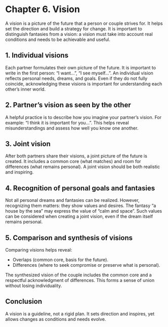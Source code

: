 # Chapter 6. Vision

A vision is a picture of the future that a person or couple strives for. It helps set the direction and build a strategy for change. It is important to distinguish fantasies from a vision: a vision must take into account real conditions and needs to be achievable and useful.

## 1. Individual visions

Each partner formulates their own picture of the future. It is important to write in the first person: “I want…”, “I see myself…”. An individual vision reflects personal needs, dreams, and goals. Even if they do not fully coincide, acknowledging these visions is important for understanding each other’s inner world.

## 2. Partner’s vision as seen by the other

A helpful practice is to describe how you imagine your partner’s vision. For example: “I think it is important for you…”. This helps reveal misunderstandings and assess how well you know one another.

## 3. Joint vision

After both partners share their visions, a joint picture of the future is created. It includes a common core (what matches) and room for differences (what remains personal). A joint vision should be both realistic and inspiring.

## 4. Recognition of personal goals and fantasies

Not all personal dreams and fantasies can be realized. However, recognizing them matters: they show values and desires. The fantasy “a house by the sea” may express the value of “calm and space”. Such values can be considered when creating a joint vision, even if the dream itself remains personal.

## 5. Comparison and synthesis of visions

Comparing visions helps reveal:

- Overlaps (common core, basis for the future).
- Differences (where to seek compromise or preserve what is personal).

The synthesized vision of the couple includes the common core and a respectful acknowledgment of differences. This forms a sense of union without losing individuality.

## Conclusion

A vision is a guideline, not a rigid plan. It sets direction and inspires, yet allows changes as conditions and needs evolve.

<div style="page-break-after: always;"></div>